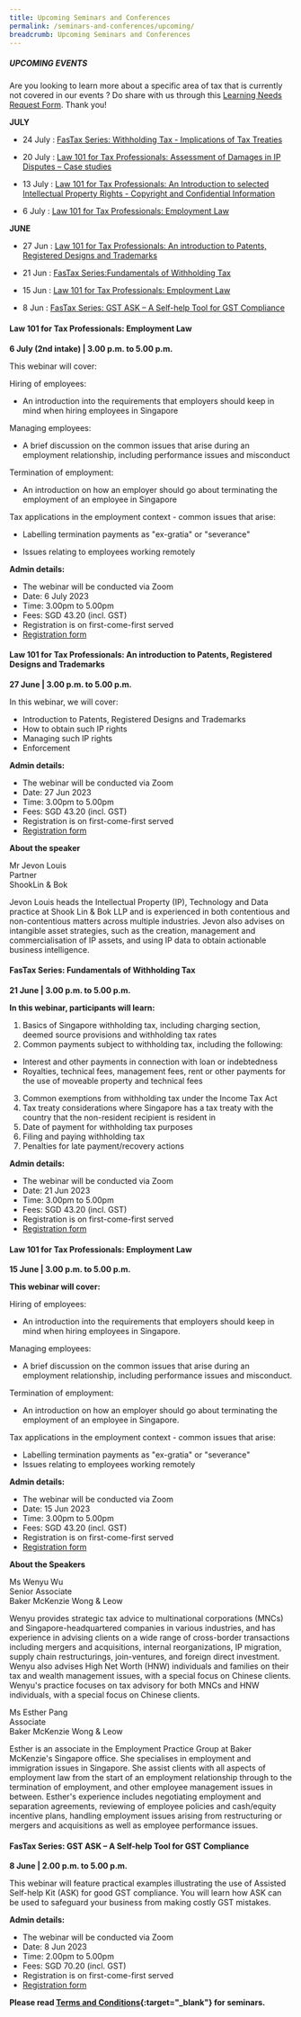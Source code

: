 ```yaml
---
title: Upcoming Seminars and Conferences
permalink: /seminars-and-conferences/upcoming/
breadcrumb: Upcoming Seminars and Conferences
---
```

##### **UPCOMING EVENTS**
Are you looking to learn more about a specific area of tax that is currently not covered in our events ? 
Do share with us through this [Learning Needs Request Form](https://form.gov.sg/5d2c51283703d80011e52615). Thank you!

**JULY**

* 24 July : [FasTax Series: Withholding Tax - Implications of Tax Treaties](#24july-ta-id)

* 20 July : [Law 101 for Tax Professionals: Assessment of Damages in IP Disputes – Case studies](#20july-ta-id)

* 13 July : [Law 101 for Tax Professionals: An Introduction to selected Intellectual Property Rights - Copyright and Confidential Information](#13july-ta-id)

* 6 July : [Law 101 for Tax Professionals: Employment Law](#6july-ta-id)


**JUNE**

* 27 Jun : [Law 101 for Tax Professionals: An introduction to Patents, Registered Designs and Trademarks](#27jun-ta-id)

* 21 Jun : [FasTax Series:Fundamentals of Withholding Tax](#21jun-ta-id)
* 15 Jun : [Law 101 for Tax Professionals: Employment Law](#15jun-ta-id)
* 8 Jun : [FasTax Series: GST ASK – A Self-help Tool for GST Compliance](#8jun-ta-id)


<a id="6july-ta-id"></a>
#### **Law 101 for Tax Professionals: Employment Law**
**6 July (2nd intake) | 3.00 p.m. to 5.00 p.m.**

This webinar will cover:

Hiring of employees:

* An introduction into the requirements that employers should keep in mind when hiring employees in Singapore

Managing employees:

* A brief discussion on the common issues that arise during an employment relationship, including performance issues and misconduct

Termination of employment:

* An introduction on how an employer should go about terminating the employment of an employee in Singapore

Tax applications in the employment context - common issues that arise:

* Labelling termination payments as "ex-gratia" or "severance"

* Issues relating to employees working remotely

**Admin details:**

* The webinar will be conducted via Zoom
* Date: 6 July 2023
* Time: 3.00pm to 5.00pm
* Fees: SGD 43.20 (incl. GST)
* Registration is on first-come-first served
* [Registration form](https://form.gov.sg/64807faf577a9b0011998308)

<a id="27jun-ta-id"></a>
#### **Law 101 for Tax Professionals: An introduction to Patents, Registered Designs and Trademarks**
**27 June | 3.00 p.m. to 5.00 p.m.**

In this webinar, we will cover:
* Introduction to Patents, Registered Designs and Trademarks
* How to obtain such IP rights
* Managing such IP rights
* Enforcement
 
**Admin details:**

*   The webinar will be conducted via Zoom
*   Date: 27 Jun 2023
*   Time: 3.00pm to 5.00pm
*   Fees: SGD 43.20 (incl. GST)
*   Registration is on first-come-first served
*   [Registration form](https://form.gov.sg/645ccbb1337d54001251f88e)

**About the speaker**

Mr Jevon Louis <br>
Partner <br>
ShookLin &amp; Bok

Jevon Louis heads the Intellectual Property (IP), Technology and Data practice at Shook Lin &amp; Bok LLP and is experienced in both contentious and non-contentious matters across multiple industries. Jevon also advises on intangible asset strategies, such as the creation, management and commercialisation of IP assets, and using IP data to obtain actionable business intelligence.


<a id="21jun-ta-id"></a>
#### **FasTax Series: Fundamentals of Withholding Tax**
**21 June | 3.00 p.m. to 5.00 p.m.**

**In this webinar, participants will learn:**
1. Basics of Singapore withholding tax, including charging section, deemed source provisions and withholding tax rates
2. Common payments subject to withholding tax, including the following:
- Interest and other payments in connection with loan or indebtedness
- Royalties, technical fees, management fees, rent or other payments for the use of moveable property and technical fees
3. Common exemptions from withholding tax under the Income Tax Act
4. Tax treaty considerations where Singapore has a tax treaty with the country that the non-resident recipient is resident in
5. Date of payment for withholding tax purposes
6. Filing and paying withholding tax
7. Penalties for late payment/recovery actions

**Admin details:**

*   The webinar will be conducted via Zoom
*   Date: 21 Jun 2023
*   Time: 3.00pm to 5.00pm
*   Fees: SGD 43.20 (incl. GST)
*   Registration is on first-come-first served
*   [Registration form](https://form.gov.sg/645cbf441a3d9500125a9973)


<a id="15jun-ta-id"></a>
#### **Law 101 for Tax Professionals: Employment Law**
**15 June | 3.00 p.m. to 5.00 p.m.**

**This webinar will cover:**

Hiring of employees:
* An introduction into the requirements that employers should keep in mind when hiring employees in Singapore.
 
Managing employees:
* A brief discussion on the common issues that arise during an employment relationship, including performance issues and misconduct.
 
Termination of employment:
* An introduction on how an employer should go about terminating the employment of an employee in Singapore. 
 
Tax applications in the employment context - common issues that arise:
* Labelling termination payments as "ex-gratia" or "severance"
* Issues relating to employees working remotely

**Admin details:**

*   The webinar will be conducted via Zoom
*   Date: 15 Jun 2023
*   Time: 3.00pm to 5.00pm
*   Fees: SGD 43.20 (incl. GST)
*   Registration is on first-come-first served
*   [Registration form](https://form.gov.sg/6470934f6e3d810011fe206a)

**About the Speakers**

Ms Wenyu Wu <br>
Senior Associate <br>
Baker McKenzie Wong &amp; Leow

Wenyu provides strategic tax advice to multinational corporations (MNCs) and Singapore-headquartered companies in various industries, and has experience in advising clients on a wide range of cross-border transactions including mergers and acquisitions, internal reorganizations, IP migration, supply chain restructurings, join-ventures, and foreign direct investment. Wenyu also advises High Net Worth (HNW) individuals and families on their tax and wealth management issues, with a special focus on Chinese clients. Wenyu's practice focuses on tax advisory for both MNCs and HNW individuals, with a special focus on Chinese clients.

Ms Esther Pang <br>
Associate <br>
Baker McKenzie Wong &amp; Leow

Esther is an associate in the Employment Practice Group at Baker McKenzie's Singapore office. She specialises in employment and immigration issues in Singapore. She assist clients with all aspects of employment law from the start of an employment relationship through to the termination of employment, and other employee management issues in between. Esther's experience includes negotiating employment and separation agreements, reviewing of employee policies and cash/equity incentive plans, handling employment issues arising from restructuring or mergers and acquisitions as well as employee performance issues.


<a id="8jun-ta-id"></a>
#### **FasTax Series: GST ASK – A Self-help Tool for GST Compliance**
**8 June | 2.00 p.m. to 5.00 p.m.**

This webinar will feature practical examples illustrating the use of Assisted Self-help Kit (ASK) for good GST compliance. You will learn how ASK can be used to safeguard your business from making costly GST mistakes.

**Admin details:**

*   The webinar will be conducted via Zoom
*   Date: 8 Jun 2023
*   Time: 2.00pm to 5.00pm
*   Fees: SGD 70.20 (incl. GST)
*   Registration is on first-come-first served
*   [Registration form](https://form.gov.sg/645cb60bb2c6d50013986e66)




**Please read [Terms and Conditions](https://production-iras-tax-academy.netlify.com/executive-tax-programmes/terms-and-conditions/){:target="_blank"} for seminars.**